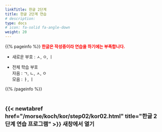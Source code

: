 ```yaml
---
linkTitle: 한글 2단계
title: 한글 2단계 연습
# description: 
type: docs
# icon: fa-solid fa-angle-down
weight: 20
---
```


{{% pageinfo %}}
<span style="color:red">**한글은 작성중이라 연습을 하기에는 부족합니다.**</span>

* 새로운 부호 : ㅅ, ㅇ, ㅣ

* 전체 학습 부호<br>
자음 : ㄱ, ㄴ, ㅅ, ㅇ<br>
모음 : ㅏ, ㅣ<br>

{{% /pageinfo %}}

<br>

<b><span style="font-size:130%">{{< newtabref href="/morse/koch/kor/step02/kor02.html" title="한글 2단계 연습 프로그램" >}} 새창에서 열기</span></b>